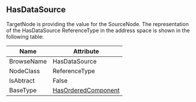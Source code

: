 <!-- objecttype -->
## HasDataSource
TargetNode is providing the value for the SourceNode.
The representation of the HasDataSource ReferenceType in the address space is shown in the following table:  

|Name|Attribute|
|---|---|
|BrowseName|HasDataSource|
|NodeClass|ReferenceType|
|IsAbtract|False|
|BaseType|[HasOrderedComponent](../../../Core/Part3/ReferenceTypes/HasOrderedComponent/readme.md)|

